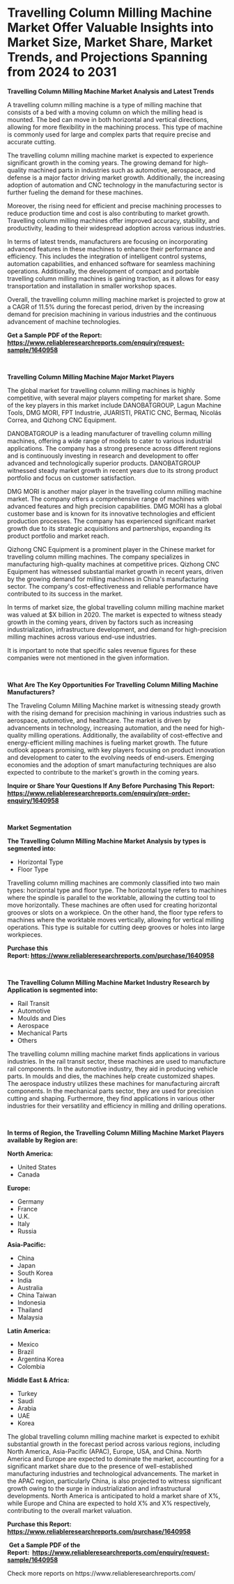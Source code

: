 <p><h1>Travelling Column Milling Machine Market Offer Valuable Insights into Market Size, Market Share, Market Trends, and Projections Spanning from 2024 to 2031</h1></p><p><strong>Travelling Column Milling Machine Market Analysis and Latest Trends</strong></p>
<p><p>A travelling column milling machine is a type of milling machine that consists of a bed with a moving column on which the milling head is mounted. The bed can move in both horizontal and vertical directions, allowing for more flexibility in the machining process. This type of machine is commonly used for large and complex parts that require precise and accurate cutting.</p><p>The travelling column milling machine market is expected to experience significant growth in the coming years. The growing demand for high-quality machined parts in industries such as automotive, aerospace, and defense is a major factor driving market growth. Additionally, the increasing adoption of automation and CNC technology in the manufacturing sector is further fueling the demand for these machines.</p><p>Moreover, the rising need for efficient and precise machining processes to reduce production time and cost is also contributing to market growth. Travelling column milling machines offer improved accuracy, stability, and productivity, leading to their widespread adoption across various industries.</p><p>In terms of latest trends, manufacturers are focusing on incorporating advanced features in these machines to enhance their performance and efficiency. This includes the integration of intelligent control systems, automation capabilities, and enhanced software for seamless machining operations. Additionally, the development of compact and portable travelling column milling machines is gaining traction, as it allows for easy transportation and installation in smaller workshop spaces.</p><p>Overall, the travelling column milling machine market is projected to grow at a CAGR of 11.5% during the forecast period, driven by the increasing demand for precision machining in various industries and the continuous advancement of machine technologies.</p></p>
<p><strong>Get a Sample PDF of the Report:&nbsp; <a href="https://www.reliableresearchreports.com/enquiry/request-sample/1640958">https://www.reliableresearchreports.com/enquiry/request-sample/1640958</a></strong></p>
<p>&nbsp;</p>
<p><strong>Travelling Column Milling Machine Major Market Players</strong></p>
<p><p>The global market for travelling column milling machines is highly competitive, with several major players competing for market share. Some of the key players in this market include DANOBATGROUP, Lagun Machine Tools, DMG MORI, FPT Industrie, JUARISTI, PRATIC CNC, Bermaq, Nicolás Correa, and Qizhong CNC Equipment.</p><p>DANOBATGROUP is a leading manufacturer of travelling column milling machines, offering a wide range of models to cater to various industrial applications. The company has a strong presence across different regions and is continuously investing in research and development to offer advanced and technologically superior products. DANOBATGROUP witnessed steady market growth in recent years due to its strong product portfolio and focus on customer satisfaction.</p><p>DMG MORI is another major player in the travelling column milling machine market. The company offers a comprehensive range of machines with advanced features and high precision capabilities. DMG MORI has a global customer base and is known for its innovative technologies and efficient production processes. The company has experienced significant market growth due to its strategic acquisitions and partnerships, expanding its product portfolio and market reach.</p><p>Qizhong CNC Equipment is a prominent player in the Chinese market for travelling column milling machines. The company specializes in manufacturing high-quality machines at competitive prices. Qizhong CNC Equipment has witnessed substantial market growth in recent years, driven by the growing demand for milling machines in China's manufacturing sector. The company's cost-effectiveness and reliable performance have contributed to its success in the market.</p><p>In terms of market size, the global travelling column milling machine market was valued at $X billion in 2020. The market is expected to witness steady growth in the coming years, driven by factors such as increasing industrialization, infrastructure development, and demand for high-precision milling machines across various end-use industries.</p><p>It is important to note that specific sales revenue figures for these companies were not mentioned in the given information.</p></p>
<p>&nbsp;</p>
<p><strong>What Are The Key Opportunities For Travelling Column Milling Machine Manufacturers?</strong></p>
<p><p>The Traveling Column Milling Machine market is witnessing steady growth with the rising demand for precision machining in various industries such as aerospace, automotive, and healthcare. The market is driven by advancements in technology, increasing automation, and the need for high-quality milling operations. Additionally, the availability of cost-effective and energy-efficient milling machines is fueling market growth. The future outlook appears promising, with key players focusing on product innovation and development to cater to the evolving needs of end-users. Emerging economies and the adoption of smart manufacturing techniques are also expected to contribute to the market's growth in the coming years.</p></p>
<p><strong>Inquire or Share Your Questions If Any Before Purchasing This Report: <a href="https://www.reliableresearchreports.com/enquiry/pre-order-enquiry/1640958">https://www.reliableresearchreports.com/enquiry/pre-order-enquiry/1640958</a></strong></p>
<p>&nbsp;</p>
<p><strong>Market Segmentation</strong></p>
<p><strong>The Travelling Column Milling Machine Market Analysis by types is segmented into:</strong></p>
<p><ul><li>Horizontal Type</li><li>Floor Type</li></ul></p>
<p><p>Travelling column milling machines are commonly classified into two main types: horizontal type and floor type. The horizontal type refers to machines where the spindle is parallel to the worktable, allowing the cutting tool to move horizontally. These machines are often used for creating horizontal grooves or slots on a workpiece. On the other hand, the floor type refers to machines where the worktable moves vertically, allowing for vertical milling operations. This type is suitable for cutting deep grooves or holes into large workpieces.</p></p>
<p><strong>Purchase this Report:&nbsp;<a href="https://www.reliableresearchreports.com/purchase/1640958">https://www.reliableresearchreports.com/purchase/1640958</a></strong></p>
<p>&nbsp;</p>
<p><strong>The Travelling Column Milling Machine Market Industry Research by Application is segmented into:</strong></p>
<p><ul><li>Rail Transit</li><li>Automotive</li><li>Moulds and Dies</li><li>Aerospace</li><li>Mechanical Parts</li><li>Others</li></ul></p>
<p><p>The travelling column milling machine market finds applications in various industries. In the rail transit sector, these machines are used to manufacture rail components. In the automotive industry, they aid in producing vehicle parts. In moulds and dies, the machines help create customized shapes. The aerospace industry utilizes these machines for manufacturing aircraft components. In the mechanical parts sector, they are used for precision cutting and shaping. Furthermore, they find applications in various other industries for their versatility and efficiency in milling and drilling operations.</p></p>
<p>&nbsp;</p>
<p><strong>In terms of Region, the Travelling Column Milling Machine Market Players available by Region are:</strong></p>
<p>
    <p> <strong> North America: </strong>
        <ul>
            <li>United States</li>
            <li>Canada</li>
        </ul>
        </p> 
    <p> <strong> Europe: </strong>
        <ul>
            <li>Germany</li>
            <li>France</li>
            <li>U.K.</li>
            <li>Italy</li>
            <li>Russia</li>
        </ul>
        </p> 
    <p> <strong> Asia-Pacific: </strong>
        <ul>
            <li>China</li>
            <li>Japan</li>
            <li>South Korea</li>
            <li>India</li>
            <li>Australia</li>
            <li>China Taiwan</li>
            <li>Indonesia</li>
            <li>Thailand</li>
            <li>Malaysia</li>
        </ul>
        </p> 
    <p> <strong> Latin America: </strong>
        <ul>
            <li>Mexico</li>
            <li>Brazil</li>
            <li>Argentina Korea</li>
            <li>Colombia</li>
        </ul>
        </p> 
    <p> <strong> Middle East & Africa: </strong>
        <ul>
            <li>Turkey</li>
            <li>Saudi</li>
            <li>Arabia</li>
            <li>UAE</li>
            <li>Korea</li>
        </ul>
    </p>
    </p>
<p><p>The global travelling column milling machine market is expected to exhibit substantial growth in the forecast period across various regions, including North America, Asia-Pacific (APAC), Europe, USA, and China. North America and Europe are expected to dominate the market, accounting for a significant market share due to the presence of well-established manufacturing industries and technological advancements. The market in the APAC region, particularly China, is also projected to witness significant growth owing to the surge in industrialization and infrastructural developments. North America is anticipated to hold a market share of X%, while Europe and China are expected to hold X% and X% respectively, contributing to the overall market valuation.</p></p>
<p><strong>Purchase this Report: <a href="https://www.reliableresearchreports.com/purchase/1640958">https://www.reliableresearchreports.com/purchase/1640958</a></strong></p>
<p>&nbsp;<strong>Get a Sample PDF of the Report:&nbsp;&nbsp;<a href="https://www.reliableresearchreports.com/enquiry/request-sample/1640958">https://www.reliableresearchreports.com/enquiry/request-sample/1640958</a></strong></p>
<p><strong></strong></p>
<p>Check more reports on https://www.reliableresearchreports.com/</p>